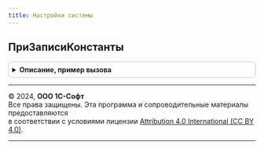 ```yaml
---
title: Настройки системы
---
```



## ПриЗаписиКонстанты
<details style="margin: 1em 0; padding: 0.5em; border: 1px solid #ccc; border-radius: 6px;">

<summary style="font-weight: bold; cursor: pointer;">Описание, пример вызова</summary>

```bsl

// Обработчик подписки на событие ПриЗаписиКонстанты.
//
Процедура ПриЗаписиКонстанты(Источник, Отказ) Экспорт
```

Пример вызова
```bsl
НастройкиСистемы.ПриЗаписиКонстанты(Источник, Отказ) 
```
</details>

---

© 2024, **ООО 1С-Софт**  
Все права защищены. Эта программа и сопроводительные материалы предоставляются  
в соответствии с условиями лицензии [Attribution 4.0 International (CC BY 4.0)](https://creativecommons.org/licenses/by/4.0/legalcode).

---

